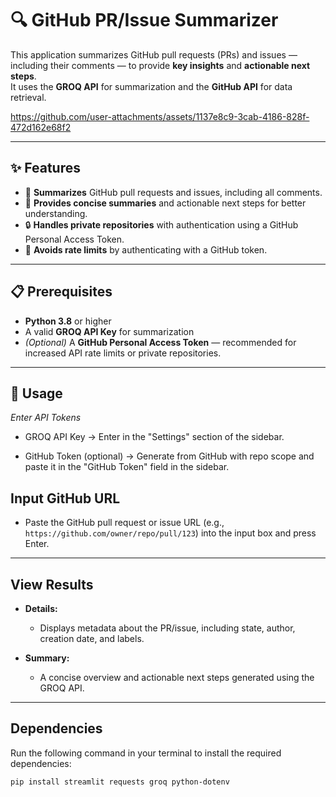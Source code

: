 # 🔍 GitHub PR/Issue Summarizer

This application summarizes GitHub pull requests (PRs) and issues — including their comments — to provide **key insights** and **actionable next steps**.  
It uses the **GROQ API** for summarization and the **GitHub API** for data retrieval.





https://github.com/user-attachments/assets/1137e8c9-3cab-4186-828f-472d162e68f2


---

## ✨ Features
- 📄 **Summarizes** GitHub pull requests and issues, including all comments.
- 📝 **Provides concise summaries** and actionable next steps for better understanding.
- 🔒 **Handles private repositories** with authentication using a GitHub Personal Access Token.
- 🚀 **Avoids rate limits** by authenticating with a GitHub token.

---

## 📋 Prerequisites
- **Python 3.8** or higher
- A valid **GROQ API Key** for summarization
- *(Optional)* A **GitHub Personal Access Token** — recommended for increased API rate limits or private repositories.

---

## 🚀 Usage

*Enter API Tokens*
 - GROQ API Key → Enter in the "Settings" section of the sidebar.

 - GitHub Token (optional) → Generate from GitHub with repo scope and paste it in the "GitHub Token" field in the sidebar.

## Input GitHub URL

- Paste the GitHub pull request or issue URL (e.g., `https://github.com/owner/repo/pull/123`) into the input box and press Enter.

---

## View Results

- **Details:**
  - Displays metadata about the PR/issue, including state, author, creation date, and labels.

- **Summary:**
  - A concise overview and actionable next steps generated using the GROQ API.

---

## Dependencies

Run the following command in your terminal to install the required dependencies:

```bash
pip install streamlit requests groq python-dotenv





